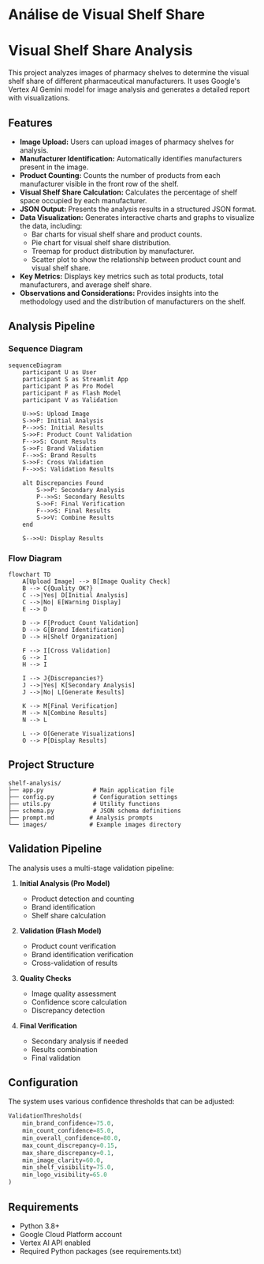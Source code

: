 # Análise de Visual Shelf Share

# Visual Shelf Share Analysis

This project analyzes images of pharmacy shelves to determine the visual shelf share of different pharmaceutical manufacturers. It uses Google's Vertex AI Gemini model for image analysis and generates a detailed report with visualizations.

## Features

*   **Image Upload:** Users can upload images of pharmacy shelves for analysis.
*   **Manufacturer Identification:** Automatically identifies manufacturers present in the image.
*   **Product Counting:** Counts the number of products from each manufacturer visible in the front row of the shelf.
*   **Visual Shelf Share Calculation:** Calculates the percentage of shelf space occupied by each manufacturer.
*   **JSON Output:** Presents the analysis results in a structured JSON format.
*   **Data Visualization:** Generates interactive charts and graphs to visualize the data, including:
    *   Bar charts for visual shelf share and product counts.
    *   Pie chart for visual shelf share distribution.
    *   Treemap for product distribution by manufacturer.
    *   Scatter plot to show the relationship between product count and visual shelf share.
*   **Key Metrics:** Displays key metrics such as total products, total manufacturers, and average shelf share.
*   **Observations and Considerations:** Provides insights into the methodology used and the distribution of manufacturers on the shelf.

## Analysis Pipeline

### Sequence Diagram
```mermaid
sequenceDiagram
    participant U as User
    participant S as Streamlit App
    participant P as Pro Model
    participant F as Flash Model
    participant V as Validation

    U->>S: Upload Image
    S->>P: Initial Analysis
    P-->>S: Initial Results
    S->>F: Product Count Validation
    F-->>S: Count Results
    S->>F: Brand Validation
    F-->>S: Brand Results
    S->>F: Cross Validation
    F-->>S: Validation Results
    
    alt Discrepancies Found
        S->>P: Secondary Analysis
        P-->>S: Secondary Results
        S->>F: Final Verification
        F-->>S: Final Results
        S->>V: Combine Results
    end
    
    S-->>U: Display Results
```

### Flow Diagram
```mermaid
flowchart TD
    A[Upload Image] --> B[Image Quality Check]
    B --> C{Quality OK?}
    C -->|Yes| D[Initial Analysis]
    C -->|No| E[Warning Display]
    E --> D
    
    D --> F[Product Count Validation]
    D --> G[Brand Identification]
    D --> H[Shelf Organization]
    
    F --> I[Cross Validation]
    G --> I
    H --> I
    
    I --> J{Discrepancies?}
    J -->|Yes| K[Secondary Analysis]
    J -->|No| L[Generate Results]
    
    K --> M[Final Verification]
    M --> N[Combine Results]
    N --> L
    
    L --> O[Generate Visualizations]
    O --> P[Display Results]
```

## Project Structure

```
shelf-analysis/
├── app.py              # Main application file
├── config.py           # Configuration settings
├── utils.py            # Utility functions
├── schema.py           # JSON schema definitions
├── prompt.md          # Analysis prompts
└── images/            # Example images directory
```

## Validation Pipeline

The analysis uses a multi-stage validation pipeline:

1. **Initial Analysis (Pro Model)**
   - Product detection and counting
   - Brand identification
   - Shelf share calculation

2. **Validation (Flash Model)**
   - Product count verification
   - Brand identification verification
   - Cross-validation of results

3. **Quality Checks**
   - Image quality assessment
   - Confidence score calculation
   - Discrepancy detection

4. **Final Verification**
   - Secondary analysis if needed
   - Results combination
   - Final validation

## Configuration

The system uses various confidence thresholds that can be adjusted:

```python
ValidationThresholds(
    min_brand_confidence=75.0,
    min_count_confidence=85.0,
    min_overall_confidence=80.0,
    max_count_discrepancy=0.15,
    max_share_discrepancy=0.1,
    min_image_clarity=60.0,
    min_shelf_visibility=75.0,
    min_logo_visibility=65.0
)
```

## Requirements

- Python 3.8+
- Google Cloud Platform account
- Vertex AI API enabled
- Required Python packages (see requirements.txt) 